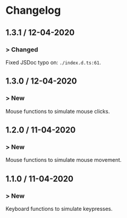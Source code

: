 # Changelog

## 1.3.1 / 12-04-2020

### > Changed

Fixed JSDoc typo on: `./index.d.ts:61`.

## 1.3.0 / 12-04-2020

### > New

Mouse functions to simulate mouse clicks.

## 1.2.0 / 11-04-2020

### > New

Mouse functions to simulate mouse movement.

## 1.1.0 / 11-04-2020

### > New

Keyboard functions to simulate keypresses.